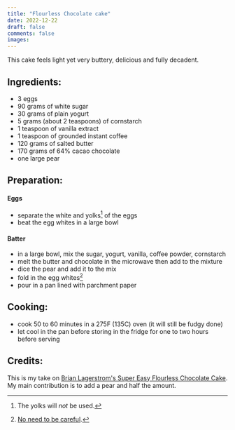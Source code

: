 ```yaml
---
title: "Flourless Chocolate cake"
date: 2022-12-22
draft: false
comments: false
images:
---
```


This cake feels light yet very buttery, delicious and fully decadent.

## Ingredients:

* 3 eggs
* 90 grams of white sugar
* 30 grams of plain yogurt 
* 5 grams (about 2 teaspoons) of cornstarch
* 1 teaspoon of vanilla extract
* 1 teaspoon of grounded instant coffee
* 120 grams of salted butter
* 170 grams of 64% cacao chocolate
* one large pear

## Preparation:

#### Eggs

* separate the white and yolks[^yolks] of the eggs
* beat the egg whites in a large bowl

[^yolks]: The yolks will *not* be used.

#### Batter

* in a large bowl, mix the sugar, yogurt, vanilla, coffee powder, cornstarch
* melt the butter and chocolate in the microwave then add to the mixture
* dice the pear and add it to the mix
* fold in the egg whites[^whites]
* pour in a pan lined with parchment paper

[^whites]: [No need to be careful](https://youtu.be/HsMzE2MwN8o).

## Cooking:

* cook 50 to 60 minutes in a 275F (135C) oven (it will still be fudgy done)
* let cool in the pan before storing in the fridge for one to two hours before serving

## Credits:

This is my take on [Brian Lagerstrom's Super Easy Flourless Chocolate Cake](https://www.youtube.com/watch?v=5bp2XJn5AQs).
My main contribution is to add a pear and half the amount.
